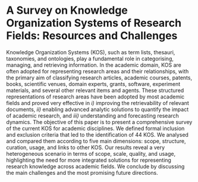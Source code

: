 # A Survey on Knowledge Organization Systems of Research Fields: Resources and Challenges

Knowledge Organization Systems (KOS), such as term lists, thesauri, taxonomies, and ontologies, play a fundamental role in categorising, managing, and retrieving information. In the academic domain, KOS are often adopted for representing research areas and their relationships, with the primary aim of classifying research articles, academic courses, patents, books, scientific venues, domain experts, grants, software, experiment materials, and several other relevant items and agents. These structured representations of research areas have been adopted by most academic fields and proved very effective in *i)* improving the retrievability of relevant documents, *ii)* enabling advanced analytic solutions to quantify the impact of academic research, and *iii)* understanding and forecasting research dynamics. The objective of this paper is to present a comprehensive survey of the current KOS for academic disciplines. We defined formal inclusion and exclusion criteria that led to the identification of 44 KOS. We analysed and compared them according to five main dimensions: scope, structure, curation, usage, and links to other KOS. Our results reveal a very heterogeneous scenario in terms of scope, scale, quality, and usage, highlighting the need for more integrated solutions for representing research knowledge across academic fields. We conclude by discussing the main challenges and the most promising future directions.
